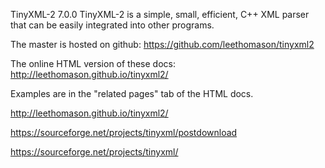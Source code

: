 TinyXML-2  7.0.0
TinyXML-2 is a simple, small, efficient, C++ XML parser that can be easily integrated into other programs.

The master is hosted on github: https://github.com/leethomason/tinyxml2

The online HTML version of these docs: http://leethomason.github.io/tinyxml2/

Examples are in the "related pages" tab of the HTML docs.

http://leethomason.github.io/tinyxml2/


https://sourceforge.net/projects/tinyxml/postdownload

https://sourceforge.net/projects/tinyxml/

